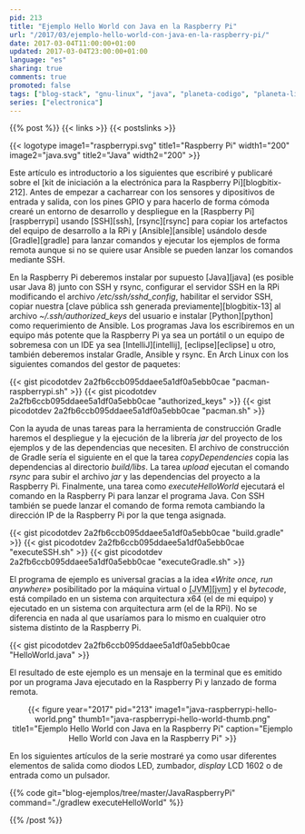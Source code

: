 ```yaml
---
pid: 213
title: "Ejemplo Hello World con Java en la Raspberry Pi"
url: "/2017/03/ejemplo-hello-world-con-java-en-la-raspberry-pi/"
date: 2017-03-04T11:00:00+01:00
updated: 2017-03-04T23:00:00+01:00
language: "es"
sharing: true
comments: true
promoted: false
tags: ["blog-stack", "gnu-linux", "java", "planeta-codigo", "planeta-linux", "programacion"]
series: ["electronica"]
---
```


{{% post %}}
{{< links >}}
{{< postslinks >}}

{{< logotype image1="raspberrypi.svg" title1="Raspberry Pi" width1="200" image2="java.svg" title2="Java" width2="200" >}}

Este artículo es introductorio a los siguientes que escribiré y publicaré sobre el [kit de iniciación a la electrónica para la Raspberry Pi][blogbitix-212]. Antes de empezar a cacharrear con los sensores y dipositivos de entrada y salida, con los pines GPIO y para hacerlo de forma cómoda crearé un entorno de desarrollo y despliegue en la [Raspberry Pi][raspberrypi] usando [SSH][ssh], [rsync][rsync] para copiar los artefactos del equipo de desarrollo a la RPi y [Ansible][ansible] usándolo desde [Gradle][gradle] para lanzar comandos y ejecutar los ejemplos de forma remota aunque si no se quiere usar Ansible se pueden lanzar los comandos mediante SSH.

En la Raspberry Pi deberemos instalar por supuesto [Java][java] (es posible usar Java 8) junto con SSH y rsync, configurar el servidor SSH en la RPi modificando el archivo _/etc/ssh/sshd\_config_, habilitar el servidor SSH, copiar nuestra [clave pública ssh generada previamente][blogbitix-13] al archivo _~/.ssh/authorized\_keys_ del usuario e instalar [Python][python] como requerimiento de Ansible. Los programas Java los escribiremos en un equipo más potente que la Raspberry Pi ya sea un portátil o un equipo de sobremesa con un IDE ya sea [IntelliJ][intellij], [eclipse][eclipse] u otro, también deberemos instalar Gradle, Ansible y rsync. En Arch Linux con los siguientes comandos del gestor de paquetes:

{{< gist picodotdev 2a2fb6ccb095ddaee5a1df0a5ebb0cae "pacman-raspberrypi.sh" >}}
{{< gist picodotdev 2a2fb6ccb095ddaee5a1df0a5ebb0cae "authorized_keys" >}}
{{< gist picodotdev 2a2fb6ccb095ddaee5a1df0a5ebb0cae "pacman.sh" >}}

Con la ayuda de unas tareas para la herramienta de construcción Gradle haremos el despliegue y la ejecución de la librería _jar_ del proyecto de los ejemplos y de las dependencias que necesiten. El archivo de construcción de Gradle sería el siguiente en el que la tarea _copyDependencies_ copia las dependencias al directorio _build/libs_. La tarea _upload_ ejecutan el comando _rsync_ para subir el archivo _jar_ y las dependencias del proyecto a la Raspberry Pi. Finalmente, una tarea como _executeHelloWorld_ ejecutará el comando en la Raspberry Pi para lanzar el programa Java. Con SSH también se puede lanzar el comando de forma remota cambiando la dirección IP de la Raspberry Pi por la que tenga asignada.

{{< gist picodotdev 2a2fb6ccb095ddaee5a1df0a5ebb0cae "build.gradle" >}}
{{< gist picodotdev 2a2fb6ccb095ddaee5a1df0a5ebb0cae "executeSSH.sh" >}}
{{< gist picodotdev 2a2fb6ccb095ddaee5a1df0a5ebb0cae "executeGradle.sh" >}}

El programa de ejemplo es universal gracias a la idea _«Write once, run anywhere»_ posibilitado por la máquina virtual o <abbr title="Java Virtual Machine">[JVM][jvm]</abbr> y el _bytecode_, está compilado en un sistema con arquitectura x64 (el de mi equipo) y ejecutado en un sistema con arquitectura arm (el de la RPi). No se diferencia en nada al que usaríamos para lo mismo en cualquier otro sistema distinto de la Raspberry Pi.

{{< gist picodotdev 2a2fb6ccb095ddaee5a1df0a5ebb0cae "HelloWorld.java" >}}

El resultado de este ejemplo es un mensaje en la terminal que es emitido por un programa Java ejecutado en la Raspberry Pi y lanzado de forma remota.

<div class="media" style="text-align: center;">
    {{< figure year="2017" pid="213"
        image1="java-raspberrypi-hello-world.png" thumb1="java-raspberrypi-hello-world-thumb.png" title1="Ejemplo Hello World con Java en la Raspberry Pi"
        caption="Ejemplo Hello World con Java en la Raspberry Pi" >}}
</div>

En los siguientes artículos de la serie mostraré ya como usar diferentes elementos de salida como diodos LED, zumbador, _display_ LCD 1602 o de entrada como un pulsador.

{{% code git="blog-ejemplos/tree/master/JavaRaspberryPi" command="./gradlew executeHelloWorld" %}}

{{% /post %}}
